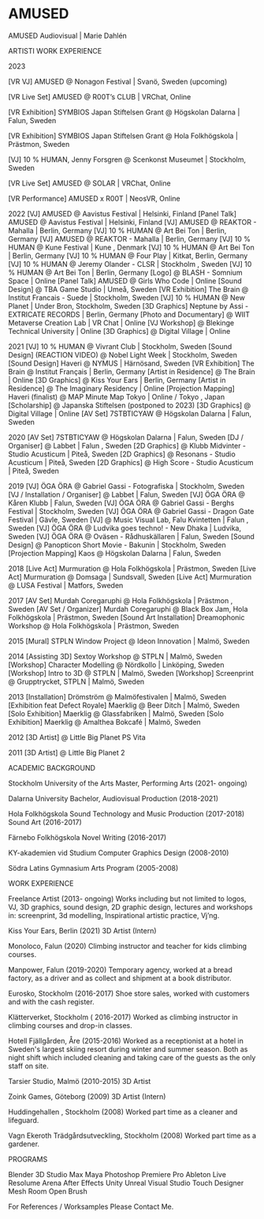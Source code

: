 # AMUSED
AMUSED Audiovisual | Marie Dahlén

ARTISTI WORK EXPERIENCE

2023

[VR VJ] AMUSED @ Nonagon Festival | Svanö, Sweden (upcoming)

[VR Live Set] AMUSED @ R00T’s CLUB | VRChat, Online

[VR Exhibition] SYMBIOS  Japan Stiftelsen Grant @ Högskolan Dalarna | Falun, Sweden

[VR Exhibition] SYMBIOS Japan Stiftelsen Grant @ Hola Folkhögskola | Prästmon, Sweden

[VJ] 10 % HUMAN, Jenny Forsgren @ Scenkonst Museumet | Stockholm, Sweden

[VR Live Set] AMUSED @ SOLAR | VRChat, Online

[VR Performance] AMUSED x R00T | NeosVR, Online


2022
[VJ] AMUSED @ Aavistus Festival | Helsinki, Finland 
[Panel Talk] AMUSED @ Aavistus Festival | Helsinki, Finland 
[VJ] AMUSED @ REAKTOR - Mahalla | Berlin, Germany
[VJ] 10 % HUMAN @ Art Bei Ton | Berlin, Germany 
[VJ] AMUSED @ REAKTOR - Mahalla | Berlin, Germany
[VJ] 10 % HUMAN @ Kune Festival | Kune , Denmark 
[VJ] 10 % HUMAN @ Art Bei Ton | Berlin, Germany
[VJ] 10 % HUMAN @ Four Play | Kitkat, Berlin, Germany 
[VJ] 10 % HUMAN @ Jeremy Olander - CLSR | Stockholm , Sweden 
[VJ] 10 % HUMAN @ Art Bei Ton | Berlin, Germany
[Logo] @ BLASH - Somnium Space | Online
[Panel Talk] AMUSED @ Girls Who Code | Online
[Sound Design] @ TBA Game Studio | Umeå, Sweden
[VR Exhibition] The Brain @ Institut Francais - Suede | Stockholm, Sweden 
[VJ] 10 % HUMAN @ New Planet | Under Bron, Stockholm, Sweden 
[3D Graphics] Neptune by Assi - EXTRICATE RECORDS | Berlin, Germany
[Photo and Documentary] @ WIIT Metaverse Creation Lab | VR Chat | Online
[VJ Workshop] @ Blekinge Technical University | Online
[3D Graphics] @ Digital Village | Online


2021
[VJ] 10 % HUMAN @ Vivrant Club | Stockholm, Sweden
[Sound Design] (REACTION VIDEO) @ Nobel Light Week | Stockholm, Sweden
[Sound Design] Haveri @ NYMUS | Härnösand, Sweden
[VR Exhibition] The Brain @ Institut Français | Berlin, Germany
[Artist in Residence]  @ The Brain | Online
[3D Graphics]  @ Kiss Your Ears | Berlin, Germany 
[Artist in Residence]  @ The Imaginary Residency | Online
[Projection Mapping] Haveri (finalist) @ MAP Minute Map Tokyo | Online / Tokyo , Japan
[Scholarship] @ Japanska Stiftelsen (postponed to 2023)
[3D Graphics] @ Digital Village | Online
[AV Set] 7STBTICYAW @ Högskolan Dalarna | Falun, Sweden

2020
[AV Set] 7STBTICYAW @ Högskolan Dalarna | Falun, Sweden
[DJ /  Organiser] @ Labbet | Falun , Sweden
[2D Graphics] @ Klubb Midvinter - Studio Acusticum | Piteå, Sweden
[2D Graphics] @ Resonans - Studio Acusticum | Piteå, Sweden
[2D Graphics] @ High Score - Studio Acusticum | Piteå, Sweden

2019
[VJ] ÖGA ÖRA @ Gabriel Gassi - Fotografiska | Stockholm, Sweden
[VJ / Installation / Organiser] @ Labbet | Falun, Sweden
[VJ] ÖGA ÖRA @ Kåren Klubb | Falun, Sweden
[VJ] ÖGA ÖRA @ Gabriel Gassi - Berghs Festival | Stockholm, Sweden
[VJ] ÖGA ÖRA @ Gabriel Gassi - Dragon Gate Festival | Gävle, Sweden
[VJ] @ Music Visual Lab, Falu Kvintetten | Falun , Sweden
[VJ] ÖGA ÖRA @ Ludvika goes techno! - New Dhaka | Ludvika, Sweden
[VJ] ÖGA ÖRA @ Oväsen - Rådhuskällaren | Falun, Sweden
[Sound Design] @ Panopticon Short Movie - Bakunin | Stockholm, Sweden
[Projection Mapping] Kaos @ Högskolan Dalarna | Falun, Sweden

2018
[Live Act] Murmuration @ Hola Folkhögskola | Prästmon, Sweden
[Live Act] Murmuration @ Domsaga | Sundsvall, Sweden
[Live Act] Murmuration @ LUSA Festival | Matfors, Sweden

2017
[AV Set] Murdah Coregaruphi @ Hola Folkhögskola | Prästmon , Sweden
[AV Set / Organizer] Murdah Coregaruphi @ Black Box Jam, Hola Folkhögskola | Prästmon, Sweden
[Sound Art Installation] Dreamophonic Workshop @ Hola Folkhögskola | Prästmon, Sweden

2015
[Mural] STPLN Window Project @ Ideon Innovation | Malmö, Sweden

2014
[Assisting 3D] Sextoy Workshop @ STPLN | Malmö, Sweden
[Workshop] Character Modelling @ Nördkollo | Linköping, Sweden
[Workshop] Intro to 3D @ STPLN | Malmö, Sweden
[Workshop] Screenprint @ Grupptrycket, STPLN | Malmö, Sweden

2013
[Installation] Drömström @ Malmöfestivalen | Malmö, Sweden
[Exhibition feat Defect Royale] Maerklig @ Beer Ditch | Malmö, Sweden
[Solo Exhibition] Maerklig @ Glassfabriken | Malmö, Sweden
[Solo Exhibition] Maerklig @ Amalthea Bokcafé | Malmö, Sweden

2012
[3D Artist] @ Little Big Planet PS Vita 

2011
[3D Artist] @ Little Big Planet 2

ACADEMIC BACKGROUND

Stockholm University of the Arts
Master, Performing Arts (2021- ongoing)

Dalarna University
Bachelor, Audiovisual Production (2018-2021)

Hola Folkhögskola
Sound Technology and Music Production (2017-2018)
Sound Art (2016-2017)

Färnebo Folkhögskola
Novel Writing (2016-2017)

KY-akademien vid Studium
Computer Graphics Design (2008-2010)

Södra Latins Gymnasium
Arts Program (2005-2008)

WORK EXPERIENCE 

Freelance Artist (2013- ongoing)
Works including but not limited to logos, VJ,
3D graphics, sound design, 2D graphic design, lectures and workshops in: screenprint, 
3d modelling, Inspirational artistic practice, Vj’ng.

Kiss Your Ears, Berlin (2021)
3D Artist (Intern)

Monoloco, Falun (2020)
Climbing instructor and teacher for kids climbing courses.

Manpower, Falun (2019-2020)
Temporary agency, worked at a bread factory, as a driver and as collect and shipment at a book distributor.

Eurosko, Stockholm (2016-2017)
 Shoe store sales, worked with customers and with the cash register.

Klätterverket, Stockholm ( 2016-2017)
Worked as climbing instructor in climbing courses and drop-in classes.

Hotell Fjällgården, Åre (2015-2016)
Worked as a receptionist at a hotel in Sweden's largest skiing resort during winter and 
summer season. Both as night shift which included cleaning and taking care of the guests as the only staff on site.

Tarsier Studio, Malmö (2010-2015)
3D Artist

Zoink Games, Göteborg (2009)
3D Artist (Intern)

Huddingehallen , Stockholm (2008)
Worked part time as a cleaner and lifeguard.

Vagn Ekeroth Trädgårdsutveckling, Stockholm (2008)
Worked part time as a gardener.

PROGRAMS

Blender
3D Studio Max
Maya
Photoshop
Premiere Pro
Ableton Live
Resolume Arena
After Effects
Unity
Unreal
Visual Studio
Touch Designer
Mesh Room
Open Brush

For References / Worksamples Please Contact Me.
